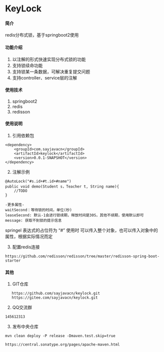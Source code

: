 # KeyLock

#### 简介

redis分布式锁，基于springboot2使用

#### 功能介绍
1. 以注解的形式快速实现分布式锁的功能
2. 支持锁续命功能
3. 支持锁某一条数据，可解决重复提交问题
4. 支持controller、service层的注解

#### 使用技术
1. springboot2
2. redis
3. redisson

#### 使用说明

1. 引用依赖包
```
<dependency>
    <groupId>com.sayjavacn</groupId>
    <artifactId>keylock</artifactId>
    <version>0.0.1-SNAPSHOT</version>
</dependency>    
```   
2. 注解示例
```
@AutoLock("#s.id+#t.id+#name")
public void demo(Student s，Teacher t, String name){
    //TODO
}

-更多属性-
waitSecond：等待锁的时间，单位(秒)
leaseSecond: 默认-1会进行锁续期，释放时间是30S，其他不续期，使用默认即可
message: 获取不到锁的提示信息
```
springel 表达式的占位符为 “#” 使用时 可以传入整个对象，也可以传入对象中的属性，根据实际情况而定   

3. 配置redis连接
```
https://github.com/redisson/redisson/tree/master/redisson-spring-boot-starter
```

#### 其他
1. GIT仓库
``` 
   https://github.com/sayjavacn/keylock.git
   https://gitee.com/sayjavacn/keylock.git
```    
2. QQ交流群
```
145612313
```   
3. 发布中央仓库
```
mvn clean deploy -P release -Dmaven.test.skip=true

https://central.sonatype.org/pages/apache-maven.html

